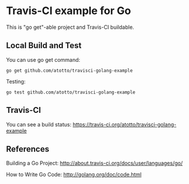 # Travis-CI example for Go

This is "go get"-able project and Travis-CI buildable.


## Local Build and Test

You can use go get command: 

    go get github.com/atotto/travisci-golang-example 

Testing:

    go test github.com/atotto/travisci-golang-example 


## Travis-CI

You can see a build status: https://travis-ci.org/atotto/travisci-golang-example



## References

Building a Go Project: http://about.travis-ci.org/docs/user/languages/go/

How to Write Go Code: http://golang.org/doc/code.html

